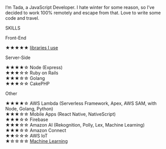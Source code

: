 I’m Tada, a JavaScript Developer. I hate winter for some reason, so I’ve decided to work 100% remotely and escape from that. Love to write some code and travel.


SKILLS

Front-End

★★★★★ <a href="https://github.com/okmttdhr/frontend-libraries" target="\_blank">libraries I use</a>


Server-Side

★★★★☆ Node (Express)
<br>
★★★☆☆ Ruby on Rails
<br>
★★★☆☆ Golang
<br>
★★★☆☆ CakePHP


Other

★★★★☆ AWS Lambda (Serverless Framework, Apex, AWS SAM, with Node, Golang, Python)
<br>
★★★☆☆ Mobile Apps (React Native, NativeScript)
<br>
★★★☆☆ Firebase
<br>
★★★☆☆ Amazon AI (Rekognition, Polly, Lex, Machine Learning)
<br>
★★★☆☆ Amazon Connect
<br>
★★☆☆☆ AWS IoT
<br>
★☆☆☆☆ <a href="https://www.coursera.org/account/accomplishments/certificate/ZPU9E9KA9BBV" target="\_blank">Machine Learning</a>
